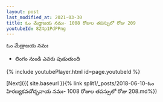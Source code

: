 ```yaml
---
layout: post
last_modified_at: 2021-03-30
title: ఓం మేడ్రాజయ నమః- 1008 రోజుల తపస్సులో రోజు 209
youtubeId: 8Z4p1PdPPng
---
```

 
 
 ఓం మేడ్రాజయ నమః  
 
 -  లింగం నుండి ఎవరు పుడుతుంది 
 
  
 
  
 
 
 
 
 
 


{% include youtubePlayer.html id=page.youtubeId %}
 
[Next]({{ site.baseurl }}{% link  split1/_posts/2018-06-10-ఓం హిరణ్యకవచోద్భవాయ నమః- 1008 రోజుల తపస్సులో రోజు 208.md%})
 
